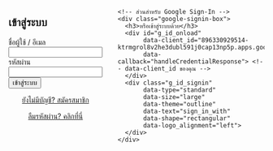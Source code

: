 <!DOCTYPE html>
<html lang="th">
<head>
  <meta charset="UTF-8">
  <meta name="viewport" content="width=device-width, initial-scale=1.0">
  <title>เข้าสู่ระบบ</title>
  <link rel="stylesheet" href="style.css">
  <!-- นำเข้า Google Identity Services Library สำหรับ Google Sign-In -->
  <script src="https://accounts.google.com/gsi/client" async defer></script>
  <style>
    /* เพิ่ม CSS เพื่อจัดวางกล่องล็อกอินและปุ่ม Google Sign-In ให้อยู่ข้างกัน */
    .login-container {
      display: flex; /* ใช้ Flexbox เพื่อจัดวางองค์ประกอบข้างกัน */
      justify-content: center; /* จัดให้อยู่ตรงกลางแนวนอน */
      align-items: flex-start; /* จัดให้อยู่ด้านบนแนวตั้ง */
      gap: 30px; /* ระยะห่างระหว่างกล่องล็อกอินและปุ่ม Google */
      padding-top: 50px; /* เพิ่มระยะห่างจากด้านบน */
    }

    .google-signin-box {
      background-color: rgba(255, 255, 255, 0.9); /* สีขาวโปร่งใส */
      backdrop-filter: blur(5px); /* เพิ่มเอฟเฟกต์เบลอ */
      padding: 30px;
      border-radius: 12px; /* มุมโค้งมน */
      box-shadow: 0 0 20px rgba(0, 0, 0, 0.3); /* เงา */
      text-align: center;
      max-width: 300px; /* กำหนดความกว้างสูงสุด */
      width: 100%;
      margin-top: 50px; /* จัดให้สูงเท่ากับกล่อง login-box */
      display: flex;
      flex-direction: column;
      justify-content: center;
      align-items: center;
      color: #333; /* สีตัวอักษรสำหรับกล่อง Google Sign-In */
    }

    .google-signin-box h3 {
      margin-bottom: 20px;
      color: #333;
    }
    /* ปรับแต่งปุ่ม Google Sign-In เพิ่มเติมหากต้องการ */
    .g_id_signin {
        margin-top: 20px; /* เพิ่มระยะห่างจากข้อความ */
    }
  </style>
</head>
<body onload="checkLogin()"> <!-- เรียกใช้ checkLogin เมื่อโหลดหน้า -->
  <div class="login-container">
    <div class="login-box">
      <h2>เข้าสู่ระบบ</h2>
      <form onsubmit="return login(event)">
        <div class="input-group">
          <label for="username">ชื่อผู้ใช้ / อีเมล</label>
          <input type="text" id="username" required>
        </div>
        <div class="input-group">
          <label for="password">รหัสผ่าน</label>
          <input type="password" id="password" required>
        </div>
        <button type="submit">เข้าสู่ระบบ</button>
        <p id="message"></p> <!-- สำหรับแสดงข้อความสถานะการล็อกอิน -->
        <p style="text-align:center;margin-top:10px;">
          <a href="register.html">ยังไม่มีบัญชี? สมัครสมาชิก</a>
        </p>
        <p style="text-align:center;margin-top:10px;">
          <a href="reset.html">ลืมรหัสผ่าน? คลิกที่นี่</a>
        </p>
      </form>
    </div>

    <!-- ส่วนสำหรับ Google Sign-In -->
    <div class="google-signin-box">
      <h3>หรือเข้าสู่ระบบด้วย</h3>
      <div id="g_id_onload"
           data-client_id="896330929514-ktrmgrol8v2he3dubl591j0cap13np5p.apps.googleusercontent.com"
           data-callback="handleCredentialResponse"> <!-- data-client_id ของคุณ -->
      </div>
      <div class="g_id_signin"
           data-type="standard"
           data-size="large"
           data-theme="outline"
           data-text="sign_in_with"
           data-shape="rectangular"
           data-logo_alignment="left">
      </div>
    </div>
  </div>

  <script src="script.js"></script> <!-- นำเข้า JavaScript หลัก -->
</body>
</html>
